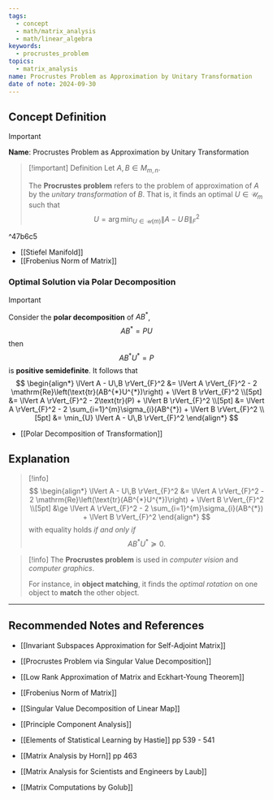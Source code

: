 ```yaml
---
tags:
  - concept
  - math/matrix_analysis
  - math/linear_algebra
keywords:
  - procrustes_problem
topics:
  - matrix_analysis
name: Procrustes Problem as Approximation by Unitary Transformation
date of note: 2024-09-30
---
```


## Concept Definition

>[!important]
>**Name**: Procrustes Problem as Approximation by Unitary Transformation

>[!important] Definition
>Let $A, B\in M_{m,n}$. 
>
>The **Procrustes problem** refers to the problem of approximation of $A$ by the *unitary transformation* of $B$. That is, it finds an optimal $U\in \mathcal{U}_{m}$ such that
>$$
>U = \arg\min_{U\in \mathcal{U}(m)} \lVert A - U\,B \rVert_{F}^2 
>$$

^47b6c5

- [[Stiefel Manifold]]
- [[Frobenius Norm of Matrix]]

### Optimal Solution via Polar Decomposition

>[!important]
>Consider the **polar decomposition** of $AB^{*}$, $$AB^{*} = PU$$ then $$AB^{*}U^{*} = P$$ is **positive semidefinite**. It follows that
>$$
>\begin{align*}
>\lVert A - U\,B \rVert_{F}^2 &= \lVert A \rVert_{F}^2 - 2 \mathrm{Re}\left(\text{tr}(AB^{*}U^{*})\right) + \lVert B \rVert_{F}^2  \\[5pt]
>&= \lVert A \rVert_{F}^2 - 2\text{tr}(P) + \lVert B \rVert_{F}^2   \\[5pt]
>&= \lVert A \rVert_{F}^2 - 2 \sum_{i=1}^{m}\sigma_{i}(AB^{*}) + \lVert B \rVert_{F}^2 \\[5pt]
>&= \min_{U}  \lVert A - U\,B \rVert_{F}^2 
>\end{align*}
>$$


- [[Polar Decomposition of Transformation]]

## Explanation

>[!info]
>$$
>\begin{align*}
>\lVert A - U\,B \rVert_{F}^2 &= \lVert A \rVert_{F}^2 - 2 \mathrm{Re}\left(\text{tr}(AB^{*}U^{*})\right) + \lVert B \rVert_{F}^2  \\[5pt]
>&\ge \lVert A \rVert_{F}^2 - 2 \sum_{i=1}^{m}\sigma_{i}(AB^{*}) + \lVert B \rVert_{F}^2  
>\end{align*}
>$$
>with equality holds *if and only if* $$AB^{*}U^{*} \succeq 0.$$

>[!info]
>The **Procrustes problem** is used in *computer vision* and *computer graphics*.
>
>For instance, in **object matching**, it finds the *optimal rotation* on one object to **match** the other object.




-----------
##  Recommended Notes and References


- [[Invariant Subspaces Approximation for Self-Adjoint Matrix]]
- [[Procrustes Problem via Singular Value Decomposition]]
- [[Low Rank Approximation of Matrix and Eckhart-Young Theorem]]
- [[Frobenius Norm of Matrix]]

- [[Singular Value Decomposition of Linear Map]]
- [[Principle Component Analysis]]


- [[Elements of Statistical Learning by Hastie]] pp 539 - 541
- [[Matrix Analysis by Horn]] pp 463
- [[Matrix Analysis for Scientists and Engineers by Laub]]
- [[Matrix Computations by Golub]]